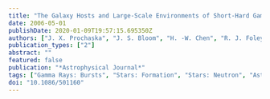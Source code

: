 ```yaml
---
title: "The Galaxy Hosts and Large-Scale Environments of Short-Hard Gamma-Ray Bursts"
date: 2006-05-01
publishDate: 2020-01-09T19:57:15.695350Z
authors: ["J. X. Prochaska", "J. S. Bloom", "H. -W. Chen", "R. J. Foley", "D. A. Perley", "E. Ramirez-Ruiz", "J. Granot", "W. H. Lee", "D. Pooley", "K. Alatalo", "K. Hurley", "M. C. Cooper", "A. K. Dupree", "B. F. Gerke", "B. M. S. Hansen", "J. S. Kalirai", "J. A. Newman", "R. M. Rich", "H. Richer", "S. A. Stanford", "D. Stern", "W. J. M. van Breugel"]
publication_types: ["2"]
abstract: ""
featured: false
publication: "*Astrophysical Journal*"
tags: ["Gamma Rays: Bursts", "Stars: Formation", "Stars: Neutron", "Astrophysics"]
doi: "10.1086/501160"
---
```


